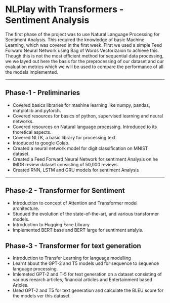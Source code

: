 # NLPlay with Transformers - Sentiment Analysis
The first phase of the project was to use Natural Language Processing for Sentiment Analysis. This required the knowledge of basic Machine Learning, which was covered in the first week. First we used a simple Feed Forward Neural Network using Bag of Words Vectorizaion to achieve this. Though this is not the most efficient method for sequential data processing, we we layed out here the basis for the preprocessing of our dataset and our evaluation metrics which we will be used to compare the performance of all the models implemented. 
<hr>

##  Phase-1 - Preliminaries
- Covered basics libraries for mashine learning like numpy, pandas, matplotlib and pytorch.
- Covered resources for basics of python, supervised learning and neural networks.
- Covered resources on Natural language processing. Introduced to its thoretical aspects.
- Covered NLTK, a basic library for processing text.
- Intoduced to google Colab.
- Created a neural network model for digit classification on MNIST dataset.
- Created a Feed Forward Neural Network for sentiment Analysis on he IMDB review dataset consisting of 50,000 reviews. 
- Created RNN, LSTM and GRU models for sentiment Analysis
<hr>

## Phase-2 - Transformer for Sentiment 
- Introduction to concept of Attention and Transformer model architecture.
- Studued the evolution of the state-of-the-art, and various transformer models.
- Introduction to Hugging Face Library
- Implemented BERT base and BERT large for sentiment analyis.

## Phase-3 - Transformer for text generation
- Introduction to Transfer Learning for language modelling
- Learnt about the GPT-2 and T5 models usd for sequence to sequence language processing. 
- Imlemeted GPT-2 and T-5 for text generation on a dataset consisting of various reearch articles, financial articles and Entertainment based Aricles.
- Used GPT-2 and T5 for text generation and calculate the BLEU score for the models ver this dataset.



<!-- ### Neural network for classifying positive and negative reviews trained on an IMDB Dataset consisting of 50,0000 reviews
- Removed noise(stop words, html tags) from raw data and preprocessed using nltk
- Divided data file into 70% training data and 30% data for testing 
- Used bag of words vectorization
- Implemented a feed forward neural network consisting of 2 hidden layers of 500 neurons each.
- Used ReLU as activation function, cross entropy for loss function and Stochastic Gradient Descent with various batch sizes and learning rates
- Achieved a maximum accuracy of 87.68 % -->
